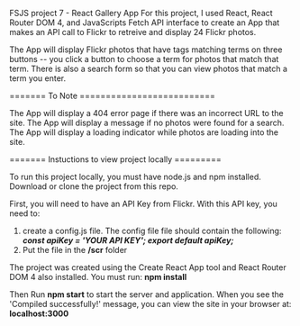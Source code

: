 FSJS project 7 - React Gallery App
For this project, I used React, React Router DOM 4, and JavaScripts Fetch API interface to create an App that makes an API call to Flickr to retreive and display 24 Flickr photos.

The App will display Flickr photos that have tags matching terms on three buttons -- you click a button to choose a term for photos that match that term.  There is also a search form so that you can view photos that match a term you enter.


======= To Note ==========================

The App will display a 404 error page if there was an incorrect URL to the site.
The App will display a message if no photos were found for a search.
The App will display a loading indicator while photos are loading into the site.

======= Instuctions to view project locally =========

To run this project locally, you must have node.js and npm installed.
Download or clone the project from this repo.

First, you will need to have an API Key from Flickr. With this API key, you need to:
1) create a config.js file.  The config file file should contain the following:
***const apiKey = 'YOUR API KEY';
export default apiKey;***
2) Put the file in the **/scr** folder

The project was created using the Create React App tool and React Router DOM 4 also installed.  You must run:
**npm install**

Then Run **npm start** to start the server and application. When you see the 'Compiled successfully!' message, you can view the site in your browser at: **localhost:3000** 
